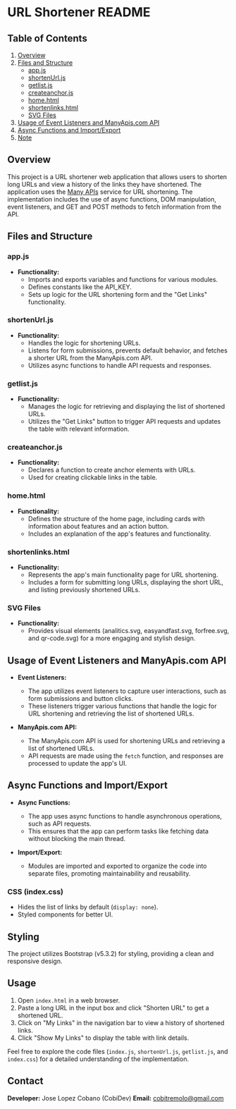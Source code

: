 # URL Shortener README

## Table of Contents
1. [Overview](#overview)
2. [Files and Structure](#files-and-structure)
    - [app.js](#appjs)
    - [shortenUrl.js](#shortenurljs)
    - [getlist.js](#getlistjs)
    - [createanchor.js](#createanchorjs)
    - [home.html](#homehtml)
    - [shortenlinks.html](#shortenlinkshtml)
    - [SVG Files](#svg-files)
3. [Usage of Event Listeners and ManyApis.com API](#usage-of-event-listeners-and-manyapiscom-api)
4. [Async Functions and Import/Export](#async-functions-and-importexport)
5. [Note](#note)

## Overview

This project is a URL shortener web application that allows users to shorten long URLs and view a history of the links they have shortened. The application uses the [Many APIs](https://manyapis.com) service for URL shortening. The implementation includes the use of async functions, DOM manipulation, event listeners, and GET and POST methods to fetch information from the API.

## Files and Structure

### app.js

- **Functionality:**
  - Imports and exports variables and functions for various modules.
  - Defines constants like the API_KEY.
  - Sets up logic for the URL shortening form and the "Get Links" functionality.

### shortenUrl.js

- **Functionality:**
  - Handles the logic for shortening URLs.
  - Listens for form submissions, prevents default behavior, and fetches a shorter URL from the ManyApis.com API.
  - Utilizes async functions to handle API requests and responses.

### getlist.js

- **Functionality:**
  - Manages the logic for retrieving and displaying the list of shortened URLs.
  - Utilizes the "Get Links" button to trigger API requests and updates the table with relevant information.

### createanchor.js

- **Functionality:**
  - Declares a function to create anchor elements with URLs.
  - Used for creating clickable links in the table.

### home.html

- **Functionality:**
  - Defines the structure of the home page, including cards with information about features and an action button.
  - Includes an explanation of the app's features and functionality.

### shortenlinks.html

- **Functionality:**
  - Represents the app's main functionality page for URL shortening.
  - Includes a form for submitting long URLs, displaying the short URL, and listing previously shortened URLs.

### SVG Files

- **Functionality:**
  - Provides visual elements (analitics.svg, easyandfast.svg, forfree.svg, and qr-code.svg) for a more engaging and stylish design.

## Usage of Event Listeners and ManyApis.com API

- **Event Listeners:**
  - The app utilizes event listeners to capture user interactions, such as form submissions and button clicks.
  - These listeners trigger various functions that handle the logic for URL shortening and retrieving the list of shortened URLs.

- **ManyApis.com API:**
  - The ManyApis.com API is used for shortening URLs and retrieving a list of shortened URLs.
  - API requests are made using the `fetch` function, and responses are processed to update the app's UI.

## Async Functions and Import/Export

- **Async Functions:**
  - The app uses async functions to handle asynchronous operations, such as API requests.
  - This ensures that the app can perform tasks like fetching data without blocking the main thread.

- **Import/Export:**
  - Modules are imported and exported to organize the code into separate files, promoting maintainability and reusability.


### CSS (index.css)

- Hides the list of links by default (`display: none`).
- Styled components for better UI.

## Styling

The project utilizes Bootstrap (v5.3.2) for styling, providing a clean and responsive design.

## Usage

1. Open `index.html` in a web browser.
2. Paste a long URL in the input box and click "Shorten URL" to get a shortened URL.
3. Click on "My Links" in the navigation bar to view a history of shortened links.
4. Click "Show My Links" to display the table with link details.

Feel free to explore the code files (`index.js`, `shortenUrl.js`, `getlist.js`, and `index.css`) for a detailed understanding of the implementation.

## Contact

**Developer:** Jose Lopez Cobano (CobiDev) 
**Email:** cobitremolo@gmail.com 
